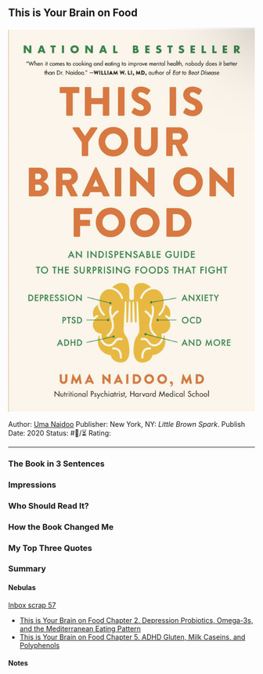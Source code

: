 ## This is Your Brain on Food

[ ![150](%E2%9A%99%EF%B8%8F%20Tools/%F0%9F%93%B8%20Images/26EDDB1D-64C8-4099-8EEF-DFF6210B1136.jpeg) ](https://www.amazon.com/gp/aw/d/B0827TG4N3/ref=tmm_kin_swatch_0?ie=UTF8&qid=1676610262&sr=8-1)

Author: [Uma Naidoo]()
Publisher: New York, NY: *Little Brown Spark*.
Publish Date: 2020
Status: #💫/⏳ 
Rating:

---

### The Book in 3 Sentences

### Impressions

### Who Should Read It?

### How the Book Changed Me

### My Top Three Quotes

### Summary

#### Nebulas

[Inbox scrap 57](Inbox%20scrap%2057.md)

* [This is Your Brain on Food Chapter 2. Depression Probiotics, Omega-3s, and the Mediterranean Eating Pattern](This%20is%20Your%20Brain%20on%20Food%20Chapter%202.%20Depression%20Probiotics,%20Omega-3s,%20and%20the%20Mediterranean%20Eating%20Pattern.md)
* [This is Your Brain on Food Chapter 5. ADHD Gluten, Milk Caseins, and Polyphenols](This%20is%20Your%20Brain%20on%20Food%20Chapter%205.%20ADHD%20Gluten,%20Milk%20Caseins,%20and%20Polyphenols.md)

#### Notes
